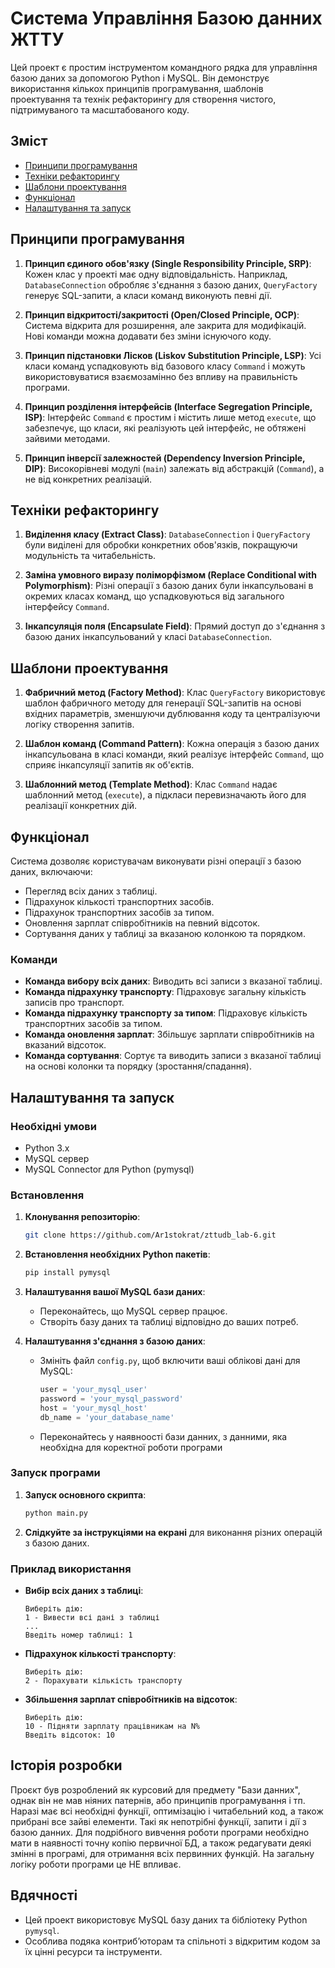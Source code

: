 # Система Управління Базою данних ЖТТУ

Цей проект є простим інструментом командного рядка для управління базою даних за допомогою Python і MySQL. Він демонструє використання кількох принципів програмування, шаблонів проектування та технік рефакторингу для створення чистого, підтримуваного та масштабованого коду.

## Зміст
- [Принципи програмування](#принципи-програмування)
- [Техніки рефакторингу](#техніки-рефакторингу)
- [Шаблони проектування](#шаблони-проектування)
- [Функціонал](#функціонал)
- [Налаштування та запуск](#налаштування-та-запуск)

## Принципи програмування

1. **Принцип єдиного обов'язку (Single Responsibility Principle, SRP)**: Кожен клас у проекті має одну відповідальність. Наприклад, `DatabaseConnection` обробляє з'єднання з базою даних, `QueryFactory` генерує SQL-запити, а класи команд виконують певні дії.

2. **Принцип відкритості/закритості (Open/Closed Principle, OCP)**: Система відкрита для розширення, але закрита для модифікацій. Нові команди можна додавати без зміни існуючого коду.

3. **Принцип підстановки Лісков (Liskov Substitution Principle, LSP)**: Усі класи команд успадковують від базового класу `Command` і можуть використовуватися взаємозамінно без впливу на правильність програми.

4. **Принцип розділення інтерфейсів (Interface Segregation Principle, ISP)**: Інтерфейс `Command` є простим і містить лише метод `execute`, що забезпечує, що класи, які реалізують цей інтерфейс, не обтяжені зайвими методами.

5. **Принцип інверсії залежностей (Dependency Inversion Principle, DIP)**: Високорівневі модулі (`main`) залежать від абстракцій (`Command`), а не від конкретних реалізацій.

## Техніки рефакторингу

1. **Виділення класу (Extract Class)**: `DatabaseConnection` і `QueryFactory` були виділені для обробки конкретних обов'язків, покращуючи модульність та читабельність.

2. **Заміна умовного виразу поліморфізмом (Replace Conditional with Polymorphism)**: Різні операції з базою даних були інкапсульовані в окремих класах команд, що успадковуються від загального інтерфейсу `Command`.

3. **Інкапсуляція поля (Encapsulate Field)**: Прямий доступ до з'єднання з базою даних інкапсульований у класі `DatabaseConnection`.

## Шаблони проектування

1. **Фабричний метод (Factory Method)**: Клас `QueryFactory` використовує шаблон фабричного методу для генерації SQL-запитів на основі вхідних параметрів, зменшуючи дублювання коду та централізуючи логіку створення запитів.

2. **Шаблон команд (Command Pattern)**: Кожна операція з базою даних інкапсульована в класі команди, який реалізує інтерфейс `Command`, що сприяє інкапсуляції запитів як об'єктів.

3. **Шаблонний метод (Template Method)**: Клас `Command` надає шаблонний метод (`execute`), а підкласи перевизначають його для реалізації конкретних дій.

## Функціонал

Система дозволяє користувачам виконувати різні операції з базою даних, включаючи:
- Перегляд всіх даних з таблиці.
- Підрахунок кількості транспортних засобів.
- Підрахунок транспортних засобів за типом.
- Оновлення зарплат співробітників на певний відсоток.
- Сортування даних у таблиці за вказаною колонкою та порядком.

### Команди
- **Команда вибору всіх даних**: Виводить всі записи з вказаної таблиці.
- **Команда підрахунку транспорту**: Підраховує загальну кількість записів про транспорт.
- **Команда підрахунку транспорту за типом**: Підраховує кількість транспортних засобів за типом.
- **Команда оновлення зарплат**: Збільшує зарплати співробітників на вказаний відсоток.
- **Команда сортування**: Сортує та виводить записи з вказаної таблиці на основі колонки та порядку (зростання/спадання).

## Налаштування та запуск

### Необхідні умови
- Python 3.x
- MySQL сервер
- MySQL Connector для Python (pymysql)

### Встановлення

1. **Клонування репозиторію**:
    ```bash
    git clone https://github.com/Ar1stokrat/zttudb_lab-6.git
    ```

2. **Встановлення необхідних Python пакетів**:
    ```bash
    pip install pymysql
    ```

3. **Налаштування вашої MySQL бази даних**:
    - Переконайтесь, що MySQL сервер працює.
    - Створіть базу даних та таблиці відповідно до ваших потреб.

4. **Налаштування з'єднання з базою даних**:
    - Змініть файл `config.py`, щоб включити ваші облікові дані для MySQL:
        ```python
        user = 'your_mysql_user'
        password = 'your_mysql_password'
        host = 'your_mysql_host'
        db_name = 'your_database_name'
        ```
    - Переконайтесь у наявноості бази данних, з данними, яка необхідна для коректної роботи програми
### Запуск програми

1. **Запуск основного скрипта**:
    ```bash
    python main.py
    ```

2. **Слідкуйте за інструкціями на екрані** для виконання різних операцій з базою даних.

### Приклад використання
- **Вибір всіх даних з таблиці**:
    ```
    Виберіть дію:
    1 - Вивести всі дані з таблиці
    ...
    Введіть номер таблиці: 1
    ```

- **Підрахунок кількості транспорту**:
    ```
    Виберіть дію:
    2 - Порахувати кількість транспорту
    ```

- **Збільшення зарплат співробітників на відсоток**:
    ```
    Виберіть дію:
    10 - Підняти зарплату працівникам на N%
    Введіть відсоток: 10
    ```
## Історія розробки
Проєкт був розроблений як курсовий для предмету "Бази данних", однак він не мав ніяних патернів, або принципів програмування і тп. Наразі має всі необхідні функції, оптимізацію і читабельний код, а також прибрані все зайві елементи. Такі як непотрібні функції, запити і дії з базою данних. Для подрібного вивчення роботи програми необхідно мати в наявності точну копію первичної БД, а також редагувати деякі змінні в програмі, для отримання всіх первинних функцій. На загальну логіку роботи програми це НЕ впливає.

## Вдячності
- Цей проект використовує MySQL базу даних та бібліотеку Python `pymysql`.
- Особлива подяка контриб’юторам та спільноті з відкритим кодом за їх цінні ресурси та інструменти.
